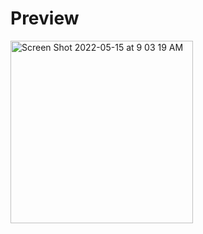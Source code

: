 # Preview
<img width="292" alt="Screen Shot 2022-05-15 at 9 03 19 AM" src="https://user-images.githubusercontent.com/88583085/168461341-efe9590d-e83e-4040-8951-39264540ad4c.png">
